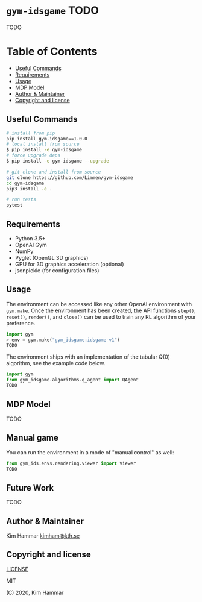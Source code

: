 # `gym-idsgame` TODO

TODO

Table of Contents
=================

   * [Useful Commands](#Useful-Commands)
   * [Requirements](#Requirements)
   * [Usage](#Usage)
   * [MDP Model](#MDP-Model)
   * [Author & Maintainer](#Author-&-Maintainer)
   * [Copyright and license](#copyright-and-license)

## Useful Commands

```bash
# install from pip
pip install gym-idsgame==1.0.0
# local install from source
$ pip install -e gym-idsgame
# force upgrade deps
$ pip install -e gym-idsgame --upgrade

# git clone and install from source
git clone https://github.com/Limmen/gym-idsgame
cd gym-idsgame
pip3 install -e .

# run tests
pytest
```

## Requirements
- Python 3.5+
- OpenAI Gym
- NumPy
- Pyglet (OpenGL 3D graphics)
- GPU for 3D graphics acceleration (optional)
- jsonpickle (for configuration files)

## Usage
The environment can be accessed like any other OpenAI environment with `gym.make`.
Once the environment has been created, the API functions
`step()`, `reset()`, `render()`, and `close()` can be used to train any RL algorithm of
your preference.
```python
import gym
> env = gym.make("gym_idsgame:idsgame-v1")
TODO
```

The environment ships with an implementation of the tabular Q(0) algorithm, see the example code below.

```python
import gym
from gym_idsgame.algorithms.q_agent import QAgent
TODO
```

## MDP Model
TODO

## Manual game
You can run the environment in a mode of "manual control" as well:

```python
from gym_ids.envs.rendering.viewer import Viewer
TODO
```

## Future Work

TODO

## Author & Maintainer

Kim Hammar <kimham@kth.se>

## Copyright and license

[LICENSE](LICENSE.md)

MIT

(C) 2020, Kim Hammar
